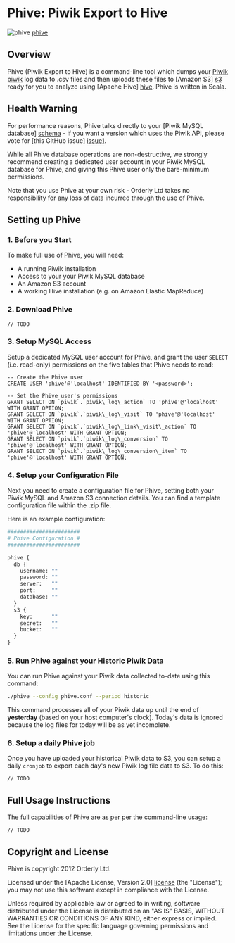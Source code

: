 # Phive: Piwik Export to Hive

![phive] [phive]

## Overview

Phive (Piwik Export to Hive) is a command-line tool which dumps your [Piwik] [piwik] log data to .csv files and then uploads these files to [Amazon S3] [s3] ready for you to analyze using [Apache Hive] [hive]. Phive is written in Scala.

## Health Warning

For performance reasons, Phive talks directly to your [Piwik MySQL database] [schema] - if you want a version which uses the Piwik API, please vote for [this GitHub issue] [issue1].

While all Phive database operations are non-destructive, we strongly recommend creating a dedicated user account in your Piwik MySQL database for Phive, and giving this Phive user only the bare-minimum permissions.

Note that you use Phive at your own risk - Orderly Ltd takes no responsibility for any loss of data incurred through the use of Phive.

## Setting up Phive

### 1. Before you Start

To make full use of Phive, you will need:

* A running Piwik installation
* Access to your your Piwik MySQL database
* An Amazon S3 account
* A working Hive installation (e.g. on Amazon Elastic MapReduce)

### 2. Download Phive

    // TODO

### 3. Setup MySQL Access

Setup a dedicated MySQL user account for Phive, and grant the user `SELECT` (i.e. read-only) permissions on the five tables that Phive needs to read:

```mysql
-- Create the Phive user
CREATE USER 'phive'@'localhost' IDENTIFIED BY '<password>';

-- Set the Phive user's permissions
GRANT SELECT ON `piwik`.`piwik\_log\_action` TO 'phive'@'localhost' WITH GRANT OPTION;
GRANT SELECT ON `piwik`.`piwik\_log\_visit` TO 'phive'@'localhost' WITH GRANT OPTION;
GRANT SELECT ON `piwik`.`piwik\_log\_link\_visit\_action` TO 'phive'@'localhost' WITH GRANT OPTION;
GRANT SELECT ON `piwik`.`piwik\_log\_conversion` TO 'phive'@'localhost' WITH GRANT OPTION;
GRANT SELECT ON `piwik`.`piwik\_log\_conversion\_item` TO 'phive'@'localhost' WITH GRANT OPTION;
```

### 4. Setup your Configuration File

Next you need to create a configuration file for Phive, setting both your Piwik MySQL and Amazon S3 connection details. You can find a template configuration file within the .zip file.

Here is an example configuration:

```python
#######################
# Phive Configuration #
#######################

phive {
  db {
    username: ""
    password: ""
    server:   ""
    port:     ""
    database: ""
  }
  s3 {
    key:      ""
    secret:   ""
    bucket:   ""
  }
}
```
### 5. Run Phive against your Historic Piwik Data

You can run Phive against your Piwik data collected to-date using this command: 

```bash
./phive --config phive.conf --period historic
```

This command processes all of your Piwik data up until the end of **yesterday** (based on your host computer's clock). Today's data is ignored because the log files for today will be as yet incomplete.

### 6. Setup a daily Phive job

Once you have uploaded your historical Piwik data to S3, you can setup a daily `cronjob` to export each day's new Piwik log file data to S3. To do this:

    // TODO

## Full Usage Instructions

The full capabilities of Phive are as per per the command-line usage:

    // TODO

## Copyright and License

Phive is copyright 2012 Orderly Ltd.

Licensed under the [Apache License, Version 2.0] [license] (the "License");
you may not use this software except in compliance with the License.

Unless required by applicable law or agreed to in writing, software
distributed under the License is distributed on an "AS IS" BASIS,
WITHOUT WARRANTIES OR CONDITIONS OF ANY KIND, either express or implied.
See the License for the specific language governing permissions and
limitations under the License.

[phive]: https://github.com/datascience/piwik-export-to-hive/raw/master/doc/phive.png
[piwik]: http://piwik.org
[issue1]: https://github.com/datascience/piwik-export-to-hive/issues/1
[schema]: http://piwik.org/docs/plugins/database-schema/
[s3]: http://aws.amazon.com/s3/
[hive]: http://hive.apache.org/
[license]: http://www.apache.org/licenses/LICENSE-2.0
